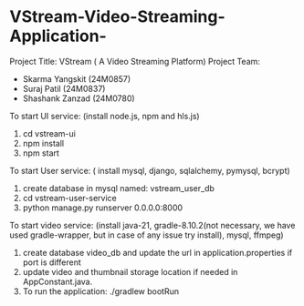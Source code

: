# VStream-Video-Streaming-Application-
Project Title: VStream ( A Video Streaming Platform)
Project Team:
* Skarma Yangskit   (24M0857)
* Suraj Patil (24M0837)
* Shashank Zanzad (24M0780)

To start UI service:  (install node.js, npm and hls.js)
1. cd vstream-ui
2. npm install
3. npm start

To start User service: ( install mysql, django, sqlalchemy, pymysql, bcrypt)
1. create database in mysql named: vstream_user_db
2. cd vstream-user-service
3. python manage.py runserver 0.0.0.0:8000

To start video service: (install java-21, gradle-8.10.2(not necessary, we have used gradle-wrapper, but in case of any issue try install), mysql, ffmpeg)
1. create database video_db and update the url in application.properties if port is different
2. update video and thumbnail storage location if needed in AppConstant.java.
3. To run the application: ./gradlew bootRun
